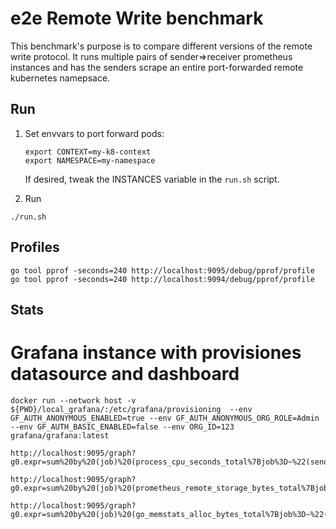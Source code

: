 # e2e Remote Write benchmark

This benchmark's purpose is to compare different versions of the remote write
protocol. It runs multiple pairs of sender=>receiver prometheus instances and
has the senders scrape an entire port-forwarded remote kubernetes namepsace.


## Run

1. Set envvars to port forward pods:

    ```
    export CONTEXT=my-k8-context
    export NAMESPACE=my-namespace

    ```
    If desired, tweak the INSTANCES variable in the `run.sh` script.

2. Run

```
./run.sh
```

## Profiles

```
go tool pprof -seconds=240 http://localhost:9095/debug/pprof/profile
go tool pprof -seconds=240 http://localhost:9094/debug/pprof/profile
```

## Stats

# Grafana instance with provisiones datasource and dashboard
```
docker run --network host -v ${PWD}/local_grafana/:/etc/grafana/provisioning  --env GF_AUTH_ANONYMOUS_ENABLED=true --env GF_AUTH_ANONYMOUS_ORG_ROLE=Admin  --env GF_AUTH_BASIC_ENABLED=false --env ORG_ID=123 grafana/grafana:latest
```


```
http://localhost:9095/graph?g0.expr=sum%20by%20(job)%20(process_cpu_seconds_total%7Bjob%3D~%22(sender%7Creceiver).%2B%22%2C%7D)&g0.tab=0&g0.stacked=0&g0.show_exemplars=0&g0.range_input=15m

http://localhost:9095/graph?g0.expr=sum%20by%20(job)%20(prometheus_remote_storage_bytes_total%7Bjob%3D~%22(sender%7Creceiver).%2B%22%2C%7D)&g0.tab=0&g0.stacked=0&g0.show_exemplars=0&g0.range_input=15m

http://localhost:9095/graph?g0.expr=sum%20by%20(job)%20(go_memstats_alloc_bytes_total%7Bjob%3D~%22(sender%7Creceiver).%2B%22%2C%7D)&g0.tab=0&g0.stacked=0&g0.show_exemplars=0&g0.range_input=15m
```